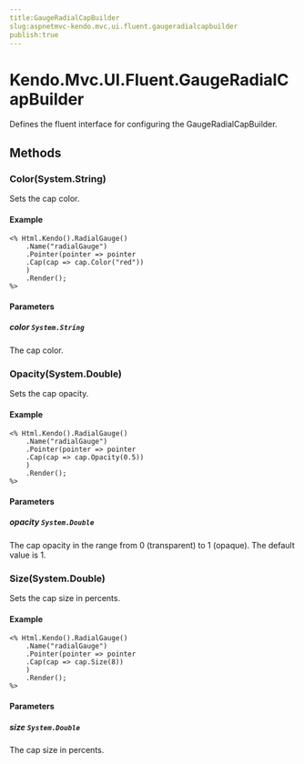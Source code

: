 ```yaml
---
title:GaugeRadialCapBuilder
slug:aspnetmvc-kendo.mvc.ui.fluent.gaugeradialcapbuilder
publish:true
---
```


# Kendo.Mvc.UI.Fluent.GaugeRadialCapBuilder
Defines the fluent interface for configuring the GaugeRadialCapBuilder.



## Methods

### Color(System.String)
Sets the cap color.

#### Example

    <% Html.Kendo().RadialGauge()
        .Name("radialGauge")
        .Pointer(pointer => pointer
        .Cap(cap => cap.Color("red"))
        )
        .Render();
    %>
        


#### Parameters

##### color `System.String`
The cap color.




### Opacity(System.Double)
Sets the cap opacity.

#### Example

    <% Html.Kendo().RadialGauge()
        .Name("radialGauge")
        .Pointer(pointer => pointer
        .Cap(cap => cap.Opacity(0.5))
        )
        .Render();
    %>
        


#### Parameters

##### opacity `System.Double`
The cap opacity in the range from 0 (transparent) to 1 (opaque).
            The default value is 1.




### Size(System.Double)
Sets the cap size in percents.

#### Example

    <% Html.Kendo().RadialGauge()
        .Name("radialGauge")
        .Pointer(pointer => pointer
        .Cap(cap => cap.Size(8))
        )
        .Render();
    %>
        


#### Parameters

##### size `System.Double`
The cap size in percents.





